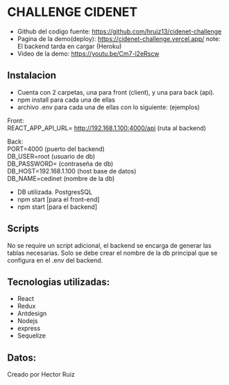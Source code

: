 # CHALLENGE CIDENET

- Github del codigo fuente: https://github.com/hruiz13/cidenet-challenge
- Pagina de la demo(deploy): https://cidenet-challenge.vercel.app/
note: El backend tarda en cargar (Heroku)
- Video de la demo: https://youtu.be/Cm7-l2eRscw

## Instalacion
- Cuenta con 2 carpetas, una para front (client), y una para back (api).
- npm install para cada una de ellas
- archivo .env para cada una de ellas con lo siguiente: (ejemplos)

Front: \
REACT_APP_API_URL= http://192.168.1.100:4000/api (ruta al backend)

Back: \
PORT=4000 (puerto del backend) \
DB_USER=root (usuario de db) \
DB_PASSWORD=  (contraseña de db) \
DB_HOST=192.168.1.100 (host base de datos) \
DB_NAME=cedinet (nombre de la db) 

- DB utilizada. PostgresSQL
- npm start [para el front-end]
- npm start [para el backend]

## Scripts
No se require un script adicional, el backend se encarga de generar las tablas necesarias. Solo se debe crear el nombre de la db principal que se configura en el .env del backend.

## Tecnologias utilizadas:
- React
- Redux
- Antdesign
- Nodejs
- express
- Sequelize

## Datos:
Creado por Hector Ruiz
